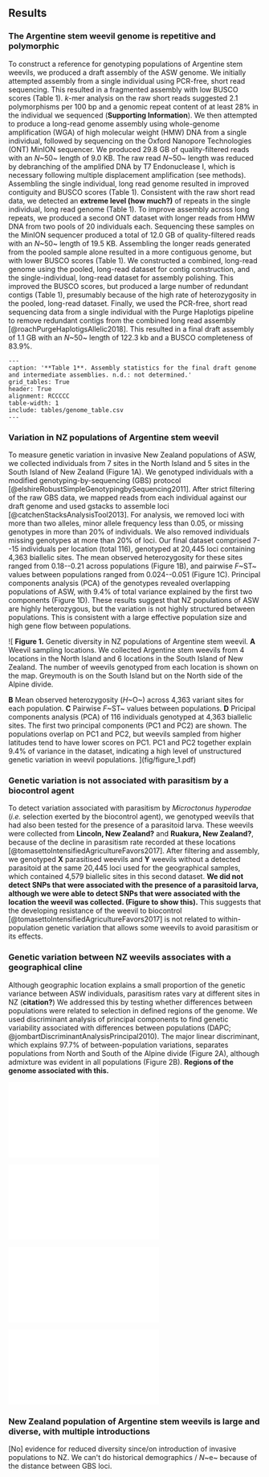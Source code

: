 ## Results


### The Argentine stem weevil genome is repetitive and polymorphic

To construct a reference for genotyping populations of Argentine stem weevils, we produced a draft assembly of the ASW genome.
We initially attempted assembly from a single individual using PCR-free, short read sequencing.
This resulted in a fragmented assembly with low BUSCO scores (Table 1).
*k*-mer analysis on the raw short reads suggested 2.1 polymorphisms per 100 bp and a genomic repeat content of at least 28% in the individual we sequenced (**Supporting Information**).
We then attempted to produce a long-read genome assembly using whole-genome amplification (WGA) of high molecular weight (HMW) DNA from a single individual, followed by sequencing on the Oxford Nanopore Technologies (ONT) MinION sequencer.
We produced 29.8 GB of quality-filtered reads with an *N*~50~ length of 9.0 KB.
The raw read *N*~50~ length was reduced by debranching of the amplified DNA by T7 Endonuclease I, which is necessary following multiple displacement amplification (see methods).
Assembling the single individual, long read genome resulted in improved contiguity and BUSCO scores (Table 1).
Consistent with the raw short read data, we detected an **extreme level (how much?)** of repeats in the single individual, long read genome (Table 1).
To improve assembly across long repeats, we produced a second ONT dataset with longer reads from HMW DNA from two pools of 20 individuals each. 
Sequencing these samples on the MinION sequencer produced a total of 12.0 GB of quality-filtered reads with an *N*~50~ length of 19.5 KB.
Assembling the longer reads generated from the pooled sample alone resulted in a more contiguous genome, but with lower BUSCO scores (Table 1).
We constructed a combined, long-read genome using the pooled, long-read dataset for contig construction, and the single-individual, long-read dataset for assembly polishing.
This improved the BUSCO scores, but produced a large number of redundant contigs (Table 1), presumably because of the high rate of heterozygosity in the pooled, long-read dataset.
Finally, we used the PCR-free, short read sequencing data from a single individual with the Purge Haplotigs pipeline to remove redundant contigs from the combined long read assembly [@roachPurgeHaplotigsAllelic2018].
This resulted in a final draft assembly of 1.1 GB with an *N*~50~ length of 122.3 kb and a BUSCO completeness of 83.9%.

```table
---
caption: '**Table 1**. Assembly statistics for the final draft genome and intermediate assemblies. n.d.: not determined.'
grid_tables: True
header: True
alignment: RCCCCC
table-width: 1
include: tables/genome_table.csv
---
```


### Variation in NZ populations of Argentine stem weevil

To measure genetic variation in invasive New Zealand populations of ASW, we collected individuals from 7 sites in the North Island and 5 sites in the South Island of New Zealand (Figure 1A).
We genotyped individuals with a modified genotyping-by-sequencing (GBS) protocol [@elshireRobustSimpleGenotypingbySequencing2011].
After strict filtering of the raw GBS data, we mapped reads from each individual against our draft genome and used gstacks to assemble loci [@catchenStacksAnalysisTool2013].
For analysis, we removed loci with more than two alleles, minor allele frequency less than 0.05, or missing genotypes in more than 20% of individuals.
We also removed individuals missing genotypes at more than 20% of loci.
Our final dataset comprised 7--15 individuals per location (total 116), genotyped at 20,445 loci containing 4,363 biallelic sites.
The mean observed heterozygosity for these sites ranged from 0.18--0.21 across populations (Figure 1B), and pairwise *F*~ST~ values between populations ranged from 0.024--0.051 (Figure 1C).
Principal components analysis (PCA) of the genotypes revealed overlapping populations of ASW, with 9.4% of total variance explained by the first two components (Figure 1D).
These results suggest that NZ populations of ASW are highly heterozygous, but the variation is not highly structured between populations.
This is consistent with a large effective population size and high gene flow between populations.

![
**Figure 1.**
Genetic diversity in NZ populations of Argentine stem weevil.
**A** Weevil sampling locations.
We collected Argentine stem weevils from 4 locations in the North Island and 6 locations in the South Island of New Zealand.
The number of weevils genotyped from each location is shown on the map.
Greymouth is on the South Island but on the North side of the Alpine divide.
<!-- Cor (Coromandel),
Rua (Ruakura),
Tar (Taranaki),
Wel (Wellington),
Ree (Reefton),
Gre (Greymouth),
Lin (Lincoln),
Oph (Ophir),
Mar(?) (Mararoa Downs),
Mos (Mossburn),
For (Fortrose)
 -->
**B** Mean observed heterozygosity (*H*~O~) across 4,363 variant sites for each population.
**C** Pairwise *F*~ST~ values between populations.
**D** Pricipal components analysis (PCA) of 116 individuals genotyped at 4,363 biallelic sites.
The first two principal components (PC1 and PC2) are shown.
The populations overlap on PC1 and PC2, but weevils sampled from higher latitudes tend to have lower scores on PC1.
PC1 and PC2 together explain 9.4% of variance in the dataset, indicating a high level of unstructured genetic variation in weevil populations.
](fig/figure_1.pdf) 

### Genetic variation is not associated with parasitism by a biocontrol agent

To detect variation associated with parasitism by *Microctonus hyperodae* (*i.e.* selection exerted by the biocontrol agent), we genotyped weevils that had also been tested for the presence of a parasitoid larva.
These weevils were collected from **Lincoln, New Zealand?** and **Ruakura, New Zealand?**, because of the decline in parasitism rate recorded at these locations [@tomasettoIntensifiedAgricultureFavors2017].
After filtering and assembly, we genotyped **X** parasitised weevils and **Y** weevils without a detected parasitoid at the same 20,445 loci used for the geographical samples, which contained 4,579 biallelic sites in this second dataset.
**We did not detect SNPs that were associated with the presence of a parasitoid larva, although we were able to detect SNPs that were associated with the location the weevil was collected.
(Figure to show this).**
This suggests that the developing resistance of the weevil to biocontrol [@tomasettoIntensifiedAgricultureFavors2017] is not related to within-population genetic variation that allows some weevils to avoid parasitism or its effects.

### Genetic variation between NZ weevils associates with a geographical cline

Although geographic location explains a small proportion of the genetic variance between ASW individuals, parasitism rates vary at different sites in NZ (**citation?**)
We addressed this by testing whether differences between populations were related to selection in defined regions of the genome.
We used discriminant analysis of principal components to find genetic variability associated with differences between populations (DAPC; @jombartDiscriminantAnalysisPrincipal2010).
The major linear discriminant, which explains 97.7% of between-population variations, separates populations from North and South of the Alpine divide (Figure 2A), although admixture was evident in all populations (Figure 2B).
**Regions of the genome associated with this.**

![
**Figure 2**.
**A** Discriminant analysis of principle components (DAPC) of 116 individuals genotyped at 4,363 biallelic sites.
Linear discriminant 1 (LD1) explains 97.7% of between-group variability.
Individuals from North of the Alpine divide (see Figure 1) have negative coordinates on LD1, whilst individuals from South of the Alpine divide have positive coordinates.
**B** Membership probabilities for each individual.
All populations contain individuals with high posterior probabilities of membership to other populations, consistent with admixture (**?**).
](fig/figure_2.pdf)

![
Regions of low variation (high *F*~ST~) in the stem weevil genome.
Needs to be redone with Bayescan.
](fig/whole_genome_fst.pdf)

![
Regions of low variation (high *F*~ST~) on the longest contig.
Doesn't work with large distances between loci.
](fig/single_contig_fst.pdf)

![
Distance between successive SNPs.
](fig/distance_plot.pdf)

### New Zealand population of Argentine stem weevils is large and diverse, with multiple introductions

[No] evidence for reduced diversity since/on introduction of invasive populations to NZ. We can't do historical demographics / *N*~e~ because of the distance between GBS loci.
